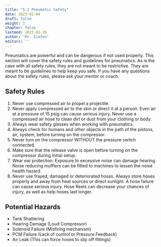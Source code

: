 ```yaml
---
title: "5.3 Pneumatic Safety"
date: 2023-02-04
draft: false
weight: 3
chapter: false
lastmod: 2023-02-26
author: 'Mr. Siefen'
editors: ''
---
```


Pneumatics are powerful and can be dangerous if not used properly. This section will cover the safety rules and guidelines for pneumatics. As is the case with all safety rules, they are not meant to be restrictive. They are meant to be guidelines to help keep you safe. If you have any questions about the safety rules, please ask your mentor or coach.

## Safety Rules

1. Never use compressed air to propel a projectile.
2. Never apply compressed air to the skin or direct it at a person. Even air at a pressure of 15 psig can cause serious
injury. Never use a compressed air hose to clean dirt or dust from your clothing or body.
3. Always wear safety glasses when working with pneumatics.
4. Always check for humans and other objects in the path of the pistons, air, system, before turning on the compressor.
5. Never turn on the compressor WITHOUT the pressure switch connected.
6. Make sure that the release valve is open before turning on the compressor during initial setup.
7. Wear ear protection. Exposure to excessive noise can damage hearing. Noise reducing mufflers can be fitted to
machines to lessen the noise health hazard.
8. Never use frayed, damaged or deteriorated hoses. Always store hoses properly and away from heat sources or direct
sunlight. A hose failure can cause serious injury. Hose Reels can decrease your chances of injury, as well as help hoses
last longer. 

## Potential Hazards

- Tank Shattering
- Hearing Damage (Loud Compressor)
- Solenoid Failure (Misfiring mechanism)
- PCM Failure (Lack of control or Pressure Feedback)
- Air Leak (This can force hoses to slip off fittings)
